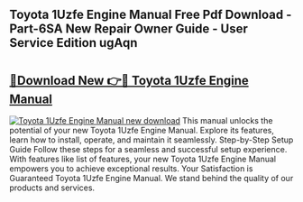 ## Toyota 1Uzfe Engine Manual Free Pdf Download - Part-6SA New Repair Owner Guide - User Service Edition ugAqn

# <h2><a href="http://bc51792.oget.top/?id=Toyota+1Uzfe+Engine+Manual">🔗Download New 👉🔴 Toyota 1Uzfe Engine Manual</a></h2>

[![Toyota 1Uzfe Engine Manual new download](https://i.imgur.com/5g1atiW.png)](http://bc51792.oget.top/?id=Toyota+1Uzfe+Engine+Manual)
This manual unlocks the potential of your new Toyota 1Uzfe Engine Manual. Explore its features, learn how to install, operate, and maintain it seamlessly. Step-by-Step Setup Guide Follow these steps for a seamless and successful setup experience. With features like list of features, your new Toyota 1Uzfe Engine Manual empowers you to achieve exceptional results. Your Satisfaction is Guaranteed Toyota 1Uzfe Engine Manual. We stand behind the quality of our products and services.

